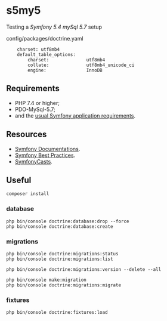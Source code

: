 s5my5
========================

Testing a _Symfony 5.4_ _mySql 5.7_ setup

config/packages/doctrine.yaml

        charset: utf8mb4
        default_table_options:
            charset:              utf8mb4
            collate:              utf8mb4_unicode_ci
            engine:               InnoDB


Requirements
------------
* PHP 7.4 or higher;
* PDO-MySql-5.7;
* and the [usual Symfony application requirements][6].

Resources
------------
* [Symfony Documentations][8].
* [Symfony Best Practices][5].
* [SymfonyCasts][4].

Useful
--------
`composer install`  

### database
`php bin/console doctrine:database:drop --force`  
`php bin/console doctrine:database:create`  

### migrations
`php bin/console doctrine:migrations:status`  
`php bin/console doctrine:migrations:list`  

`php bin/console doctrine:migrations:version --delete --all`  

`php bin/console make:migration`  
`php bin/console doctrine:migrations:migrate`  

### fixtures
`php bin/console doctrine:fixtures:load`  







[2]: https://symfony.com/
[3]: https://symfony.com/doc/current/setup.html
[4]: https://symfonycasts.com/
[5]: https://symfony.com/doc/current/best_practices.html
[6]: https://symfony.com/doc/current/reference/requirements.html
[7]: https://symfony.com/cloud/
[8]: https://symfony.com/doc/current/